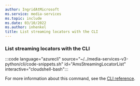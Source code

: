 ```yaml
---
author: IngridAtMicrosoft
ms.service: media-services
ms.topic: include
ms.date: 03/10/2022
ms.author: inhenkel
title: List streaming locators with the CLI
---
```


### List streaming locators with the CLI

:::code language="azurecli" source="~/../media-services-v3-python/cli/code-snippets.sh" id="AmsStreamingLocatorList" interactive="cloudshell-bash":::

For more information about this command, see the [CLI reference](/cli/azure/ams/streaming-locator?view=azure-cli-latest#az-ams-streaming-locator-list).
